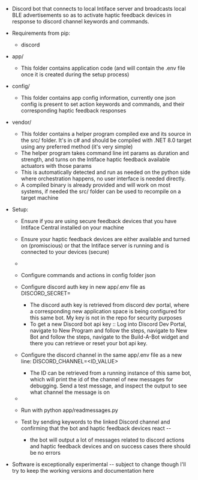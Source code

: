 - Discord bot that connects to local Intiface server and broadcasts local BLE advertisements so as to activate haptic feedback devices in response to discord channel keywords and commands.

- Requirements from pip:
  - discord

- app/ 
  - This folder contains application code (and will contain the .env file once it is created during the setup process)
- config/
  - This folder contains app config information, currently one json config is present to set action keywords and commands, and their corresponding haptic feedback responses
- vendor/
  - This folder contains a helper program compiled exe and its source in the src/ folder. It's in c# and should be compiled with .NET 8.0 target using any preferred method (it's very simple)
  - The helper program takes command line int params as duration and strength, and turns on the Intiface haptic feedback available actuators with those params
  - This is automatically detected and run as needed on the python side where orchestration happens, no user interface is needed directly. 
  - A compiled binary is already provided and will work on most systems, if needed the src/ folder can be used to recompile on a target machine

- Setup:
  - Ensure if you are using secure feedback devices that you have Intiface Central installed on your machine
  - Ensure your haptic feedback devices are either available and turned on (promiscious) or that the Intiface server is running and is connected to your devices (secure)
  - 
  - Configure commands and actions in config folder json
  - Configure discord auth key in new app/.env file as DISCORD_SECRET=<value>
      - The discord auth key is retrieved from discord dev portal, where a corresponding new application space is being configured for this same bot. My key is not in the repo for security purposes
      - To get a new Discord bot api key :: Log into Discord Dev Portal, navigate to New Program and follow the steps, navigate to New Bot and follow the steps, 
                                                   navigate to the Build-A-Bot widget and there you can retrieve or reset your bot api key.
  - Configure the discord channel in the same app/.env file as a new line: DISCORD_CHANNEL=<ID_VALUE>
      - The ID can be retrieved from a running instance of this same bot, which will print the id of the channel of new messages for debugging. Send a test message, and inspect the output to see what channel the message is on
  
  - 
  - Run with python app/readmessages.py
  - Test by sending keywords to the linked Discord channel and confirming that the bot and haptic feedback devices react -- 
    - the bot will output a lot of messages related to discord actions and haptic feedback devices and on success cases there should be no errors 

- Software is exceptionally experimental -- subject to change though I'll try to keep the working versions and documentation here
